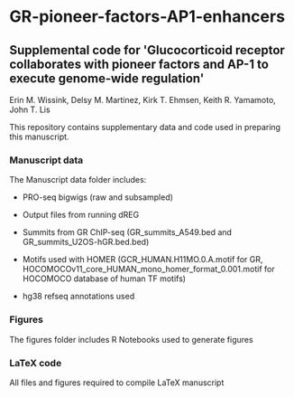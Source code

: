 # GR-pioneer-factors-AP1-enhancers
## Supplemental code for 'Glucocorticoid receptor collaborates with pioneer factors and AP-1 to execute genome-wide regulation'

Erin M. Wissink, Delsy M. Martinez, Kirk T. Ehmsen, Keith R. Yamamoto, John T. Lis

This repository contains supplementary data and code used in preparing this manuscript.

### Manuscript data
The Manuscript data folder includes:

- PRO-seq bigwigs (raw and subsampled)

- Output files from running dREG

- Summits from GR ChIP-seq (GR_summits_A549.bed and GR_summits_U2OS-hGR.bed.bed)

- Motifs used with HOMER (GCR_HUMAN.H11MO.0.A.motif for GR, HOCOMOCOv11_core_HUMAN_mono_homer_format_0.001.motif for HOCOMOCO database of human TF motifs)

- hg38 refseq annotations used

### Figures 
The figures folder includes R Notebooks used to generate figures

### LaTeX code
All files and figures required to compile LaTeX manuscript
